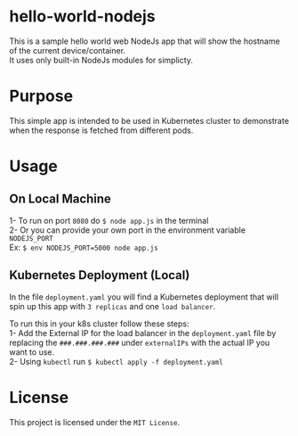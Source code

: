 # hello-world-nodejs
This is a sample hello world web NodeJs app that will show the hostname of the current device/container.   
It uses only built-in NodeJs modules for simplicty.

# Purpose
This simple app is intended to be used in Kubernetes cluster to demonstrate when the response is fetched from different pods.

# Usage
## On Local Machine
1- To run on port `8080` do `$ node app.js` in the terminal  
2- Or you can provide your own port in the environment variable `NODEJS_PORT`  
    Ex: `$ env NODEJS_PORT=5000 node app.js`  

## Kubernetes Deployment (Local)
In the file `deployment.yaml` you will find a Kubernetes deployment that will spin up this app with `3 replicas` and one `load balancer`.  

To run this in your k8s cluster follow these steps:  
1- Add the External IP for the load balancer in the `deployment.yaml` file by replacing the `###.###.###.###` under `externalIPs` with the actual IP you want to use.  
2- Using `kubectl` run `$ kubectl apply -f deployment.yaml`  

# License
This project is licensed under the `MIT License`.